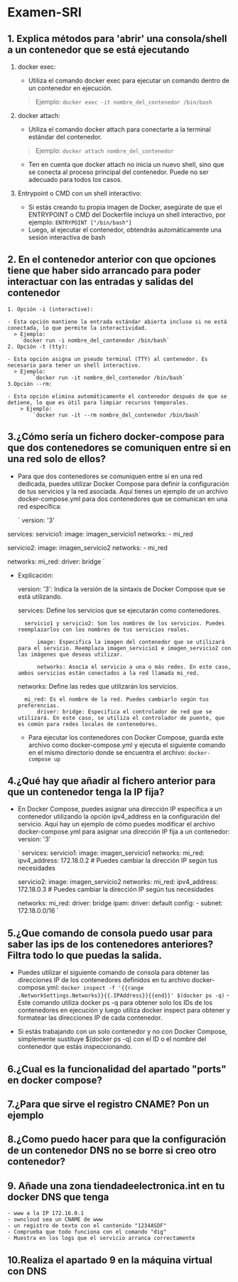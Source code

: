 # Examen-SRI

## 1. Explica métodos para 'abrir' una consola/shell a un contenedor que se está ejecutando
 1. docker exec:
    - Utiliza el comando docker exec para ejecutar un comando dentro de un contenedor en ejecución.
    > Ejemplo:
        `docker exec -it nombre_del_contenedor /bin/bash`
 2. docker attach:
    - Utiliza el comando docker attach para conectarte a la terminal estándar del contenedor.
    > Ejemplo:
        `docker attach nombre_del_contenedor`
    - Ten en cuenta que docker attach no inicia un nuevo shell, sino que se conecta al proceso principal del contenedor. Puede no ser adecuado para todos los casos.
 3. Entrypoint o CMD con un shell interactivo:

    - Si estás creando tu propia imagen de Docker, asegúrate de que el ENTRYPOINT o CMD del Dockerfile incluya un shell interactivo, por ejemplo:
    `ENTRYPOINT ["/bin/bash"]`
    - Luego, al ejecutar el contenedor, obtendrás automáticamente una sesión interactiva de bash

## 2. En el contenedor anterior con que opciones tiene que haber sido arrancado para poder interactuar con las entradas y salidas del contenedor

    1. Opción -i (interactive):

    - Esta opción mantiene la entrada estándar abierta incluso si no está conectada, lo que permite la interactividad.
      > Ejemplo:
        `docker run -i nombre_del_contenedor /bin/bash`
    2. Opción -t (tty):

    - Esta opción asigna un pseudo terminal (TTY) al contenedor. Es necesario para tener un shell interactivo.
      > Ejemplo:
            `docker run -it nombre_del_contenedor /bin/bash`
    3.Opción --rm:

    - Esta opción elimina automáticamente el contenedor después de que se detiene, lo que es útil para limpiar recursos temporales.
        > Ejemplo:
            `docker run -it --rm nombre_del_contenedor /bin/bash`

## 3.¿Cómo sería un fichero docker-compose para que dos contenedores se comuniquen entre si en una red solo de ellos?

- Para que dos contenedores se comuniquen entre sí en una red dedicada, puedes utilizar Docker Compose para definir la configuración de tus servicios y la red asociada. Aquí tienes un ejemplo de un archivo docker-compose.yml para dos contenedores que se comunican en una red específica:

    ` version: '3'

services:
  servicio1:
    image: imagen_servicio1
    networks:
      - mi_red

  servicio2:
    image: imagen_servicio2
    networks:
      - mi_red

networks:
  mi_red:
    driver: bridge
`
- Explicación:

    version: '3': Indica la versión de la sintaxis de Docker Compose que se está utilizando.

    services: Define los servicios que se ejecutarán como contenedores.

        servicio1 y servicio2: Son los nombres de los servicios. Puedes reemplazarlos con los nombres de tus servicios reales.

            image: Especifica la imagen del contenedor que se utilizará para el servicio. Reemplaza imagen_servicio1 e imagen_servicio2 con las imágenes que deseas utilizar.

            networks: Asocia el servicio a una o más redes. En este caso, ambos servicios están conectados a la red llamada mi_red.

    networks: Define las redes que utilizarán los servicios.

        mi_red: Es el nombre de la red. Puedes cambiarlo según tus preferencias.
            driver: bridge: Especifica el controlador de red que se utilizará. En este caso, se utiliza el controlador de puente, que es común para redes locales de contenedores.
    - Para ejecutar los contenedores con Docker Compose, guarda este archivo como docker-compose.yml y ejecuta el siguiente comando en el mismo directorio donde se encuentra el archivo:
        `docker-compose up`

## 4.¿Qué hay que añadir al fichero anterior para que un contenedor tenga la IP fija?

- En Docker Compose, puedes asignar una dirección IP específica a un contenedor utilizando la opción ipv4_address en la configuración del servicio. Aquí hay un ejemplo de cómo puedes modificar el archivo docker-compose.yml para asignar una dirección IP fija a un contenedor:
version: '3'

    ` services:
        servicio1:
        image: imagen_servicio1
        networks:
      mi_red:
        ipv4_address: 172.18.0.2  # Puedes cambiar la dirección IP según tus necesidades

     servicio2:
        image: imagen_servicio2
     networks:
        mi_red:
        ipv4_address: 172.18.0.3  # Puedes cambiar la dirección IP según tus necesidades

     networks:
        mi_red:
        driver: bridge
        ipam:
        driver: default
     config:
        - subnet: 172.18.0.0/16
`
## 5.¿Que comando de consola puedo usar para saber las ips de los contenedores anteriores? Filtra todo lo que puedas la salida.
- Puedes utilizar el siguiente comando de consola para obtener las direcciones IP de los contenedores definidos en tu archivo docker-compose.yml:
        `docker inspect -f '{{range .NetworkSettings.Networks}}{{.IPAddress}}{{end}}' $(docker ps -q)`
    -Este comando utiliza docker ps -q para obtener solo los IDs de los contenedores en ejecución y luego utiliza docker inspect para obtener y formatear las direcciones IP de cada contenedor.

- Si estás trabajando con un solo contenedor y no con Docker Compose, simplemente sustituye $(docker ps -q) con el ID o el nombre del contenedor que estás inspeccionando.
## 6.¿Cual es la funcionalidad del apartado "ports" en docker compose?


## 7.¿Para que sirve el registro CNAME? Pon un ejemplo


## 8.¿Como puedo hacer para que la configuración de un contenedor DNS no se borre si creo otro contenedor?


## 9. Añade una zona tiendadeelectronica.int en tu docker DNS que tenga

    - www a la IP 172.16.0.1
    - owncloud sea un CNAME de www
    - un registro de texto con el contenido "1234ASDF"
    - Comprueba que todo funciona con el comando "dig"
    - Muestra en los logs que el servicio arranca correctamente

## 10.Realiza el apartado 9 en la máquina virtual con DNS